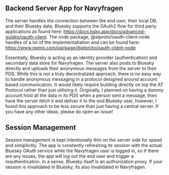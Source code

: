 ## Backend Server App for Navyfragen

The server handles the connection between the end user, their local DB, and their Bluesky data. Bluesky supports the OAuth2 flow for third party applications as found here: https://docs.bsky.app/docs/advanced-guides/oauth-client. The node package, @atproto/oauth-client-node handles of a lot of the implementatiation and can be found here: https://www.npmjs.com/package/@atproto/oauth-client-node

Essentially, Bluesky is acting as an identity provider (authentication) and secondary data store for Navyfragen. The server also posts to Bluesky directly and uploads their anonymous messages from the server to their PDS. While this is not a truly decentralized approach, there is no easy way to handle anonymous messaging in a protocol designed around account based communication. It would likely require building directly on top the AT Protocol rather than just utilising it. Originally, I planned on having a dummy account hold all the data in its PDS when a person sent a message, then have the server fetch it and deliver it to the end Bluesky user, however, I found this approach to be less secure than just having a central server. If you have any other ideas, please do open an issue!

## Session Management

Session management is kept intentionally thin on the server side for speed and simiplicitly. The app is constantly refreshing its session with the actual Bluesky OAuth service while the Navyfragen user is logged in, so if there are any issues, the app will log out the end user and trigger a reauthentication. In a sense, Bluesky itself is an authorization proxy. If your session is invalidated in Bluesky, its also invalidated in Navyfragen.
